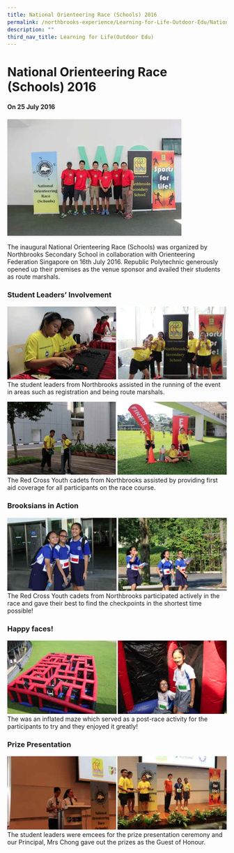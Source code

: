 ```yaml
---
title: National Orienteering Race (Schools) 2016
permalink: /northbrooks-experience/Learning-for-Life-Outdoor-Edu/National-Orienteering-Race-Schools/
description: ""
third_nav_title: Learning for Life(Outdoor Edu)
---
```


National Orienteering Race (Schools) 2016
=========================================

#### On 25 July 2016

![](/images/NOR1.png)

The inaugural National Orienteering Race (Schools) was organized by Northbrooks Secondary School in collaboration with Orienteering Federation Singapore on 16th July 2016. Republic Polytechnic generously opened up their premises as the venue sponsor and availed their students as route marshals.

### Student Leaders’ Involvement
![](/images/NOR2.png)
The student leaders from Northbrooks assisted in the running of the event in areas such as registration and being route marshals.

![](/images/NOR3.png)
The Red Cross Youth cadets from Northbrooks assisted by providing first aid coverage for all participants on the race course.

### Brooksians in Action

![](/images/NOR4.png)
The Red Cross Youth cadets from Northbrooks participated actively in the race and gave their best to find the checkpoints in the shortest time possible!

### Happy faces!
![](/images/NOR5.png)
The was an inflated maze which served as a post-race activity for the participants to try and they enjoyed it greatly!

### Prize Presentation
![](/images/NOR6.png)
The student leaders were emcees for the prize presentation ceremony and our Principal, Mrs Chong gave out the prizes as the Guest of Honour.